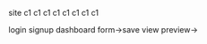 site
    c1
    c1
    c1
    c1
    c1
    c1
    c1
    c1


 login
 signup
 dashboard
    form->save
    view preview->   